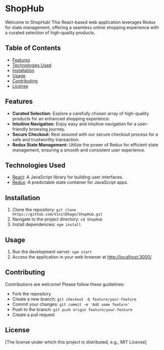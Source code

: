 # ShopHub

Welcome to ShopHub! This React-based web application leverages Redux for state management, offering a seamless online shopping experience with a curated selection of high-quality products.

## Table of Contents
- [Features](#features)
- [Technologies Used](#technologies-used)
- [Installation](#installation)
- [Usage](#usage)
- [Contributing](#contributing)
- [License](#license)

## Features
- **Curated Selection:** Explore a carefully chosen array of high-quality products for an enhanced shopping experience.
- **Intuitive Navigation:** Enjoy easy and intuitive navigation for a user-friendly browsing journey.
- **Secure Checkout:** Rest assured with our secure checkout process for a safe and trustworthy transaction.
- **Redux State Management:** Utilize the power of Redux for efficient state management, ensuring a smooth and consistent user experience.

## Technologies Used
- [React](https://reactjs.org/): A JavaScript library for building user interfaces.
- [Redux](https://redux.js.org/): A predictable state container for JavaScript apps.

## Installation
1. Clone the repository: `git clone https://github.com/VinitDhage/ShopHub.git`
2. Navigate to the project directory: `cd ShopHub`
3. Install dependencies: `npm install`

## Usage
1. Run the development server: `npm start`
2. Access the application in your web browser at [http://localhost:3000/](http://localhost:3000/)

## Contributing
Contributions are welcome! Please follow these guidelines:
- Fork the repository
- Create a new branch: `git checkout -b feature/your-feature`
- Commit your changes: `git commit -m 'Add some feature'`
- Push to the branch: `git push origin feature/your-feature`
- Create a pull request

## License
[The license under which this project is distributed, e.g., MIT License]

